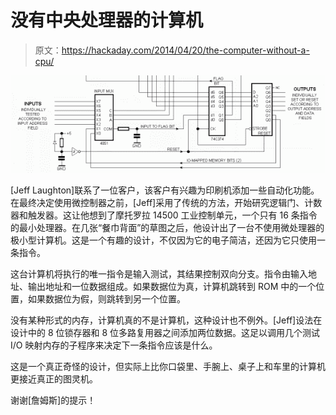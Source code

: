 # 没有中央处理器的计算机

> 原文：<https://hackaday.com/2014/04/20/the-computer-without-a-cpu/>

![1bit](img/9f65151cf2fa4152246ffa80c0cda84d.png)

[Jeff Laughton]联系了一位客户，该客户有兴趣为印刷机添加一些自动化功能。在最终决定使用微控制器之前，[Jeff]采用了传统的方法，开始研究逻辑门、计数器和触发器。这让他想到了摩托罗拉 14500 工业控制单元，一个只有 16 条指令的最小处理器。在几张“餐巾背面”的草图之后，他设计出了一台不使用微处理器的极小型计算机。这是一个有趣的设计，不仅因为它的电子简洁，还因为它只使用一条指令。

这台计算机将执行的唯一指令是输入测试，其结果控制双向分支。指令由输入地址、输出地址和一位数据组成。如果数据位为真，计算机跳转到 ROM 中的一个位置，如果数据位为假，则跳转到另一个位置。

没有某种形式的内存，计算机真的不是计算机，这种设计也不例外。[Jeff]设法在设计中的 8 位锁存器和 8 位多路复用器之间添加两位数据。这足以调用几个测试 I/O 映射内存的子程序来决定下一条指令应该是什么。

这是一个真正奇怪的设计，但实际上比你口袋里、手腕上、桌子上和车里的计算机更接近真正的图灵机。

谢谢[詹姆斯]的提示！